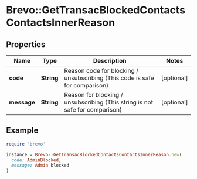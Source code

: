 # Brevo::GetTransacBlockedContactsContactsInnerReason

## Properties

| Name | Type | Description | Notes |
| ---- | ---- | ----------- | ----- |
| **code** | **String** | Reason code for blocking / unsubscribing (This code is safe for comparison) | [optional] |
| **message** | **String** | Reason for blocking / unsubscribing (This string is not safe for comparison) | [optional] |

## Example

```ruby
require 'brevo'

instance = Brevo::GetTransacBlockedContactsContactsInnerReason.new(
  code: AdminBlocked,
  message: Admin blocked
)
```

